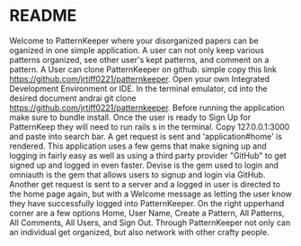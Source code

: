 # README

Welcome to PatternKeeper where your disorganized papers can be oganized in one simple application.  A user can not only keep various patterns organized, see other user's kept patterns, and comment on a pattern.  A User can clone PatternKeeper on github. simple copy this link https://github.com/jrtiff0221/patternkeeper. Open your own Integrated Development Environment or IDE. In the terminal emulator, cd into the desired document andrai git clone https://github.com/jrtiff0221/patternkeeper. Before running the application make sure to bundle install.  Once the user is ready to Sign Up for PatternKeep they will need to run rails s in the terminal. Copy 127.0.0.1:3000 and paste into search bar. A get request is sent and 'application#home' is rendered. This application uses a few gems that make signing up and logging in fairly easy as well as using a third party provider "GitHub" to get signed up and logged in even faster. Devise is the gem used to login and omniauth is the gem that allows users to signup and login via GitHub. Another get request is sent to a server and a logged in user is directed to the home page again, but with a Welcome message as letting the user know they have successfully logged into PatternKeeper.  On the right upperhand corner are a few options Home, User Name, Create a Pattern, All Patterns, All Comments, All Users, and Sign Out. Through PatternKeeper not only can an individual get organized, but also network with other crafty people.